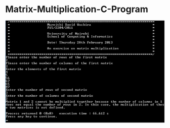 # Matrix-Multiplication-C-Program

![Matrix-Multiplication-C-Program Photo](https://github.com/dwachira/Matrix-Multiplication-C-Program/blob/master/Matrix%20Multiplication%20-%20C%20Program%20-%20David%20Wachira%20-%20Screenshot.png?raw=true)
